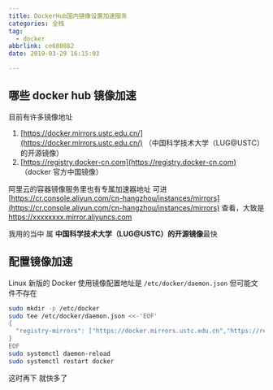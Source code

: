 ```yaml
---
title: DockerHub国内镜像设置加速服务
categories: 全栈
tag:
  - docker
abbrlink: ce680882
date: 2019-03-29 16:15:03

---
```


## 哪些 docker hub 镜像加速

目前有许多镜像地址

1. [https://docker.mirrors.ustc.edu.cn/](https://docker.mirrors.ustc.edu.cn/) （中国科学技术大学（LUG@USTC）的开源镜像）
2. [https://registry.docker-cn.com](https://registry.docker-cn.com) （docker 官方中国镜像）

阿里云的容器镜像服务里也有专属加速器地址 可进 [https://cr.console.aliyun.com/cn-hangzhou/instances/mirrors](https://cr.console.aliyun.com/cn-hangzhou/instances/mirrors) 查看，大致是 https://xxxxxxxx.mirror.aliyuncs.com

我用的当中 属 **中国科学技术大学（LUG@USTC）的开源镜像**最快

## 配置镜像加速

Linux 新版的 Docker 使用镜像配置地址是 `/etc/docker/daemon.json` 但可能文件不存在

```bash
sudo mkdir -p /etc/docker
sudo tee /etc/docker/daemon.json <<-'EOF'
{
  "registry-mirrors": ["https://docker.mirrors.ustc.edu.cn","https://registry.docker-cn.com"]
}
EOF
sudo systemctl daemon-reload
sudo systemctl restart docker
```

这时再下 就快多了

